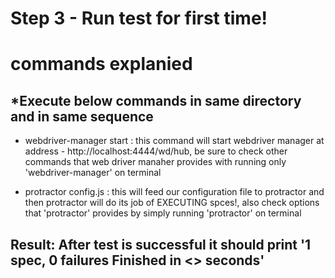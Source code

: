 
# Step 3 - Run test for first time! #

# commands explanied #

  ## *Execute below commands in same directory and in same sequence

  * webdriver-manager start : this command will start webdriver manager at address - http://localhost:4444/wd/hub, be sure to check other commands that web driver manaher provides with running only 'webdriver-manager' on terminal

  * protractor config.js : this will feed our configuration file to protractor and then protractor will do its job of EXECUTING spces!, also check options that 'protractor' provides by simply running 'protractor' on terminal

   ## Result: After test is successful it should print '1 spec, 0 failures Finished in <> seconds' 
